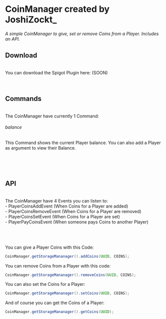 # CoinManager created by JoshiZockt_
###### A simple CoinManager to give, set or remove Coins from a Player. Includes an API.

## Download
<br>
You can download the Spigot Plugin here: (SOON)
<br><br><br>

## Commands
<br>
The CoinManager have currently 1 Command: <br>

###### balance
This Command shows the current Player balance. You can also add a Player as argument to view their Balance.

<br><br><br>

## API
<br>
The CoinManager have 4 Events you can listen to: <br>
- PlayerCoinsAddEvent (When Coins for a Player are added) <br>
- PlayerCoinsRemoveEvent (When Coins for a Player are removed) <br>
- PlayerCoinsSetEvent (When Coins for a Player are set) <br>
- PlayerPayCoinsEvent (When someone pays Coins to another Player) <br>

<br><br><br>
You can give a Player Coins with this Code:
```java
CoinManager.getStorageMananager().addCoins(UUID, COINS);
```

You can remove Coins from a Player with this code:
```java
CoinManager.getStorageMananager().removeCoins(UUID, COINS);
```

You can also set the Coins for a Player:
```java
CoinManager.getStorageMananager().setCoins(UUID, COINS);
```

And of course you can get the Coins of a Player:
```java
CoinManager.getStorageMananager().getCoins(UUID);
```

